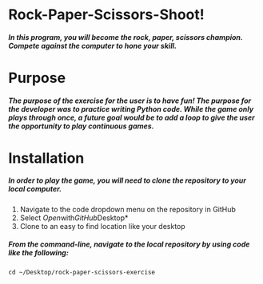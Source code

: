 # Rock-Paper-Scissors-Shoot!

##### In this program, you will become the rock, paper, scissors champion. Compete against the computer to hone your skill.

# Purpose

##### The purpose of the exercise for the user is to have fun! The purpose for the developer was to practice writing Python code. While the game only plays through once, a future goal would be to add a loop to give the user the opportunity to play continuous games.

# Installation

##### In order to play the game, you will need to clone the repository to your local computer.

1. Navigate to the code dropdown menu on the repository in GitHub
2. Select *Open*with*GitHub*Desktop*
3. Clone to an easy to find location like your desktop

##### From the command-line, navigate to the local repository by using code like the following:

```
cd ~/Desktop/rock-paper-scissors-exercise
```


